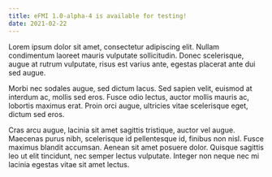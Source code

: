 ```yaml
---
title: eFMI 1.0-alpha-4 is available for testing!
date: 2021-02-22
---
```


Lorem ipsum dolor sit amet, consectetur adipiscing elit. Nullam condimentum laoreet mauris vulputate sollicitudin. Donec scelerisque, augue at rutrum vulputate, risus est varius ante, egestas placerat ante dui sed augue.

Morbi nec sodales augue, sed dictum lacus. Sed sapien velit, euismod at interdum ac, mollis sed eros. Fusce odio lectus, auctor mollis mauris ac, lobortis maximus erat. Proin orci augue, ultricies vitae scelerisque eget, dictum sed eros.

Cras arcu augue, lacinia sit amet sagittis tristique, auctor vel augue. Maecenas purus nibh, scelerisque id pellentesque id, finibus non nisl. Fusce maximus blandit accumsan. Aenean sit amet posuere dolor. Quisque sagittis leo ut elit tincidunt, nec semper lectus vulputate. Integer non neque nec mi lacinia egestas vitae sit amet lectus.
